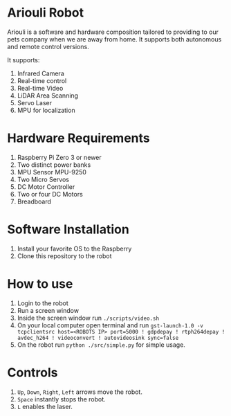# Ariouli Robot

Ariouli is a software and hardware composition tailored to providing to our pets company when we are away from home.
It supports both autonomous and remote control versions.

It supports:

1. Infrared Camera
2. Real-time control
3. Real-time Video
4. LiDAR Area Scanning
5. Servo Laser
6. MPU for localization

# Hardware Requirements

1. Raspberry Pi Zero 3 or newer
2. Two distinct power banks
3. MPU Sensor MPU-9250
4. Two Micro Servos
5. DC Motor Controller
6. Two or four DC Motors
7. Breadboard

# Software Installation

1. Install your favorite OS to the Raspberry
2. Clone this repository to the robot

# How to use

1. Login to the robot
2. Run a screen window
3. Inside the screen window run `./scripts/video.sh`
4. On your local computer open terminal and run 
`gst-launch-1.0 -v tcpclientsrc host=<ROBOTS IP> port=5000 ! gdpdepay ! rtph264depay ! avdec_h264 ! videoconvert ! autovideosink sync=false`
5. On the robot run `python ./src/simple.py` for simple usage.

# Controls

1. `Up`, `Down`, `Right`, `Left` arrows move the robot.
2. `Space` instantly stops the robot.
3. `L` enables the laser.
